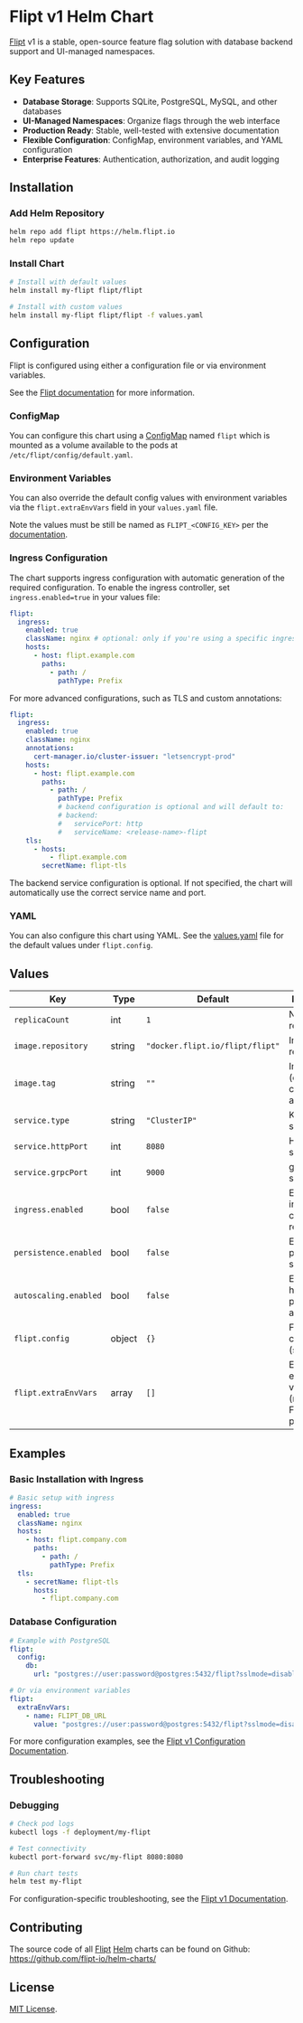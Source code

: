 # Flipt v1 Helm Chart

[Flipt](https://flipt.io) v1 is a stable, open-source feature flag solution with database backend support and UI-managed namespaces.

## Key Features

- **Database Storage**: Supports SQLite, PostgreSQL, MySQL, and other databases
- **UI-Managed Namespaces**: Organize flags through the web interface
- **Production Ready**: Stable, well-tested with extensive documentation
- **Flexible Configuration**: ConfigMap, environment variables, and YAML configuration
- **Enterprise Features**: Authentication, authorization, and audit logging

## Installation

### Add Helm Repository

```bash
helm repo add flipt https://helm.flipt.io
helm repo update
```

### Install Chart

```bash
# Install with default values
helm install my-flipt flipt/flipt

# Install with custom values
helm install my-flipt flipt/flipt -f values.yaml
```

## Configuration

Flipt is configured using either a configuration file or via environment variables.

See the [Flipt documentation](https://flipt.io/docs/configuration) for more information.

### ConfigMap

You can configure this chart using a [ConfigMap](https://kubernetes.io/docs/concepts/configuration/configmap/) named `flipt` which is mounted as a volume available to the pods at `/etc/flipt/config/default.yaml`.

### Environment Variables

You can also override the default config values with environment variables via the `flipt.extraEnvVars` field in your `values.yaml` file.

Note the values must be still be named as `FLIPT_<CONFIG_KEY>` per the [documentation](https://flipt.io/docs/configuration#environment-variables).

### Ingress Configuration

The chart supports ingress configuration with automatic generation of the required configuration. To enable the ingress controller, set `ingress.enabled=true` in your values file:

```yaml
flipt:
  ingress:
    enabled: true
    className: nginx # optional: only if you're using a specific ingress class
    hosts:
      - host: flipt.example.com
        paths:
          - path: /
            pathType: Prefix
```

For more advanced configurations, such as TLS and custom annotations:

```yaml
flipt:
  ingress:
    enabled: true
    className: nginx
    annotations:
      cert-manager.io/cluster-issuer: "letsencrypt-prod"
    hosts:
      - host: flipt.example.com
        paths:
          - path: /
            pathType: Prefix
            # backend configuration is optional and will default to:
            # backend:
            #   servicePort: http
            #   serviceName: <release-name>-flipt
    tls:
      - hosts:
          - flipt.example.com
        secretName: flipt-tls
```

The backend service configuration is optional. If not specified, the chart will automatically use the correct service name and port.

### YAML

You can also configure this chart using YAML. See the [values.yaml](https://github.com/flipt-io/helm-charts/blob/main/charts/flipt/values.yaml) file for the default values under `flipt.config`.

## Values

| Key                   | Type   | Default                         | Description                                                              |
| --------------------- | ------ | ------------------------------- | ------------------------------------------------------------------------ |
| `replicaCount`        | int    | `1`                             | Number of replicas                                                       |
| `image.repository`    | string | `"docker.flipt.io/flipt/flipt"` | Image repository                                                         |
| `image.tag`           | string | `""`                            | Image tag (defaults to chart appVersion)                                 |
| `service.type`        | string | `"ClusterIP"`                   | Kubernetes service type                                                  |
| `service.httpPort`    | int    | `8080`                          | HTTP service port                                                        |
| `service.grpcPort`    | int    | `9000`                          | gRPC service port                                                        |
| `ingress.enabled`     | bool   | `false`                         | Enable ingress controller resource                                       |
| `persistence.enabled` | bool   | `false`                         | Enable persistent storage                                                |
| `autoscaling.enabled` | bool   | `false`                         | Enable horizontal pod autoscaling                                        |
| `flipt.config`        | object | `{}`                            | Flipt v1 configuration (see [docs](https://flipt.io/docs/configuration)) |
| `flipt.extraEnvVars`  | array  | `[]`                            | Extra environment variables (must use FLIPT\_ prefix)                    |

## Examples

### Basic Installation with Ingress

```yaml
# Basic setup with ingress
ingress:
  enabled: true
  className: nginx
  hosts:
    - host: flipt.company.com
      paths:
        - path: /
          pathType: Prefix
  tls:
    - secretName: flipt-tls
      hosts:
        - flipt.company.com
```

### Database Configuration

```yaml
# Example with PostgreSQL
flipt:
  config:
    db:
      url: "postgres://user:password@postgres:5432/flipt?sslmode=disable"

# Or via environment variables
flipt:
  extraEnvVars:
    - name: FLIPT_DB_URL
      value: "postgres://user:password@postgres:5432/flipt?sslmode=disable"
```

For more configuration examples, see the [Flipt v1 Configuration Documentation](https://flipt.io/docs/configuration).

## Troubleshooting

### Debugging

```bash
# Check pod logs
kubectl logs -f deployment/my-flipt

# Test connectivity
kubectl port-forward svc/my-flipt 8080:8080

# Run chart tests
helm test my-flipt
```

For configuration-specific troubleshooting, see the [Flipt v1 Documentation](https://flipt.io/docs/).

## Contributing

The source code of all [Flipt](https://flipt.io/) [Helm](https://helm.sh) charts can be found on Github: <https://github.com/flipt-io/helm-charts/>

## License

[MIT License](https://github.com/flipt-io/helm-charts/blob/main/LICENSE).
